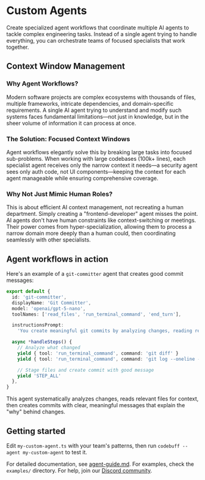 # Custom Agents

Create specialized agent workflows that coordinate multiple AI agents to tackle complex engineering tasks. Instead of a single agent trying to handle everything, you can orchestrate teams of focused specialists that work together.

## Context Window Management

### Why Agent Workflows?

Modern software projects are complex ecosystems with thousands of files, multiple frameworks, intricate dependencies, and domain-specific requirements. A single AI agent trying to understand and modify such systems faces fundamental limitations—not just in knowledge, but in the sheer volume of information it can process at once.

### The Solution: Focused Context Windows

Agent workflows elegantly solve this by breaking large tasks into focused sub-problems. When working with large codebases (100k+ lines), each specialist agent receives only the narrow context it needs—a security agent sees only auth code, not UI components—keeping the context for each agent manageable while ensuring comprehensive coverage.

### Why Not Just Mimic Human Roles?

This is about efficient AI context management, not recreating a human department. Simply creating a "frontend-developer" agent misses the point. AI agents don't have human constraints like context-switching or meetings. Their power comes from hyper-specialization, allowing them to process a narrow domain more deeply than a human could, then coordinating seamlessly with other specialists.

## Agent workflows in action

Here's an example of a `git-committer` agent that creates good commit messages:

```typescript
export default {
  id: 'git-committer',
  displayName: 'Git Committer',
  model: 'openai/gpt-5-nano',
  toolNames: ['read_files', 'run_terminal_command', 'end_turn'],

  instructionsPrompt:
    'You create meaningful git commits by analyzing changes, reading relevant files for context, and crafting clear commit messages that explain the "why" behind changes.',

  async *handleSteps() {
    // Analyze what changed
    yield { tool: 'run_terminal_command', command: 'git diff' }
    yield { tool: 'run_terminal_command', command: 'git log --oneline -5' }

    // Stage files and create commit with good message
    yield 'STEP_ALL'
  },
}
```

This agent systematically analyzes changes, reads relevant files for context, then creates commits with clear, meaningful messages that explain the "why" behind changes.

## Getting started

Edit `my-custom-agent.ts` with your team's patterns, then run `codebuff --agent my-custom-agent` to test it.

For detailed documentation, see [agent-guide.md](./agent-guide.md).
For examples, check the `examples/` directory.
For help, join our [Discord community](https://codebuff.com/discord).

